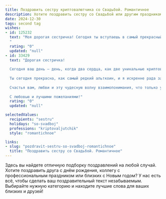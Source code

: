 ```yaml
---
title: Поздравить сестру криптовалютчика со Свадьбой. Романтичное
description: Хотите поздравить сестру со Свадьбой или другим праздником? Наш ИИ создаст незабываемое поздравление, а вы обязательно выделитесь среди других.  
date: 2024-12-30
tags: second tag
wishes:
- id: 125232
  text: "Моя дорогая сестричка! Сегодня ты вступаешь в самый прекрасный и волнующий этап своей жизни – в жизнь, сотканную из любви и верности.  Пусть ваш союз, как самая надежная криптовалюта, будет стабильным и прочным,  принося только радость и счастье на долгие годы.  Пусть ваша любовь цветет ярче всех крипто-розовых садов, а каждый день вместе будет сокровищем, дороже любого биткоина.  Поздравляю вас с днем свадьбы!  Будьте счастливы!
  "
  rating: "0"
  updated: "null"
- id: 33429
  text: "Дорогая сестричка!
  
  Сегодня ваш день — день, когда два сердца, как две уникальные криптовалюты, сливаются в единое целое, создавая самую ценную блокчейн-сеть любви и счастья. Пусть каждый миг вашей совместной жизни будет как успешная сделка — полон радости, взаимопонимания и бесконечного богатства чувств.
  
  Ты сегодня прекрасна, как самый редкий альткоин, и я искренне рада за вас. Пусть ваш совместный путь будет ярким и стабильным, а ваши мечты обретают форму, словно идеальные графики на бирже. Помните, что в любви, как и в криптовалюте, самые большие дыры — не те, что уводят нас в минус, а те, что дарят возможность занять новые высоты.
  
  Счастья вам, любви и эту чудесную волну взаимопонимания, что только укрепляет ваш союз. Пусть каждый новый день приносит вам радостные новости и счастливые моменты!
  
  С любовью и лучшими пожеланиями!"
  rating: "0"
  updated: "null"

selectedValues:
  recipients: "sestru"
  holidays: "so-svadboj"
  professions: "kriptovaljutchik"
  style: "romantichnoe"

links:
- slug: "pozdravit-sestru-so-svadboj-romantichnoe"
  title: "Поздравить сестру со Свадьбой. Романтичное"
---
```


Здесь вы найдете отличную подборку поздравлений на любой случай.
Хотите поздравить друга с днём рождения, коллегу с профессиональным праздником или близких с Новым годом? У нас есть всё, чтобы сделать ваш поздравительный текст незабываемым. Выбирайте нужную категорию и находите лучшие слова для ваших близких и друзей!
